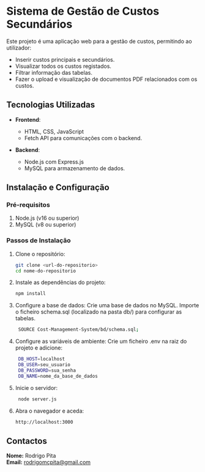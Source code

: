 # Sistema de Gestão de Custos Secundários

Este projeto é uma aplicação web para a gestão de custos, permitindo ao utilizador:

- Inserir custos principais e secundários.
- Visualizar todos os custos registados.
- Filtrar informação das tabelas.
- Fazer o upload e visualização de documentos PDF relacionados com os custos.

## Tecnologias Utilizadas

- **Frontend**:
  - HTML, CSS, JavaScript
  - Fetch API para comunicações com o backend.

- **Backend**:
  - Node.js com Express.js
  - MySQL para armazenamento de dados.

## Instalação e Configuração

### Pré-requisitos

1. Node.js (v16 ou superior)
2. MySQL (v8 ou superior)

### Passos de Instalação

1. Clone o repositório:
   ```bash
   git clone <url-do-repositorio>
   cd nome-do-repositorio

2. Instale as dependências do projeto:
    ```bash
    npm install

3. Configure a base de dados:
    Crie uma base de dados no MySQL.
    Importe o ficheiro schema.sql (localizado na pasta db/) para configurar as tabelas.
   ```bash
    SOURCE Cost-Management-System/bd/schema.sql;

5. Configure as variáveis de ambiente: Crie um ficheiro .env na raiz do projeto e adicione:
   ```bash
    DB_HOST=localhost
    DB_USER=seu_usuario
    DB_PASSWORD=sua_senha
    DB_NAME=nome_da_base_de_dados

7. Inicie o servidor:
   ```bash
    node server.js

9. Abra o navegador e aceda:
    ```bash
    http://localhost:3000

## Contactos

**Nome:** Rodrigo Pita     
**Email:** rodrigomcpita@gmail.com
